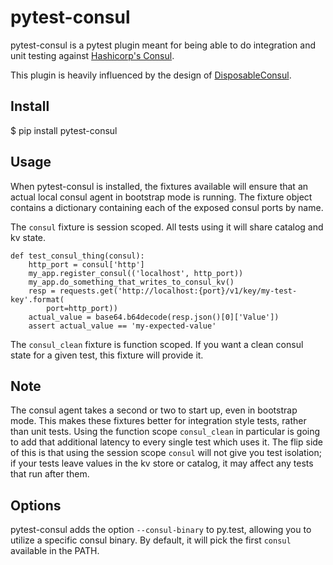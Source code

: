 pytest-consul 
=============

pytest-consul is a pytest plugin meant for being able to do integration and
unit testing against [Hashicorp's Consul](https://www.consul.io/).

This plugin is heavily influenced by the design of 
[DisposableConsul](https://github.com/EverythingMe/disposable-consul).

Install
-------

   $ pip install pytest-consul

Usage
-----

When pytest-consul is installed, the fixtures available will ensure that an
actual local consul agent in bootstrap mode is running.   The fixture object
contains a dictionary containing each of the exposed consul ports by name.

The `consul` fixture is session scoped.  All tests using it will share catalog
and kv state.

    def test_consul_thing(consul):
        http_port = consul['http']
        my_app.register_consul(('localhost', http_port))
        my_app.do_something_that_writes_to_consul_kv()
        resp = requests.get('http://localhost:{port}/v1/key/my-test-key'.format(
            port=http_port))
        actual_value = base64.b64decode(resp.json()[0]['Value'])
        assert actual_value == 'my-expected-value'


The `consul_clean` fixture is function scoped.  If you want a clean consul state 
for a given test, this fixture will provide it.


Note
----

The consul agent takes a second or two to start up, even in bootstrap mode.
This makes these fixtures better for integration style tests, rather than unit
tests.  Using the function scope `consul_clean` in particular is going to add
that additional latency to every single test which uses it.  The flip side of
this is that using the session scope `consul` will not give you test isolation;
if your tests leave values in the kv store or catalog, it may affect any tests
that run after them.


Options
-------

pytest-consul adds the option `--consul-binary` to py.test, allowing you to
utilize a specific consul binary.  By default, it will pick the first `consul`
available in the PATH.
